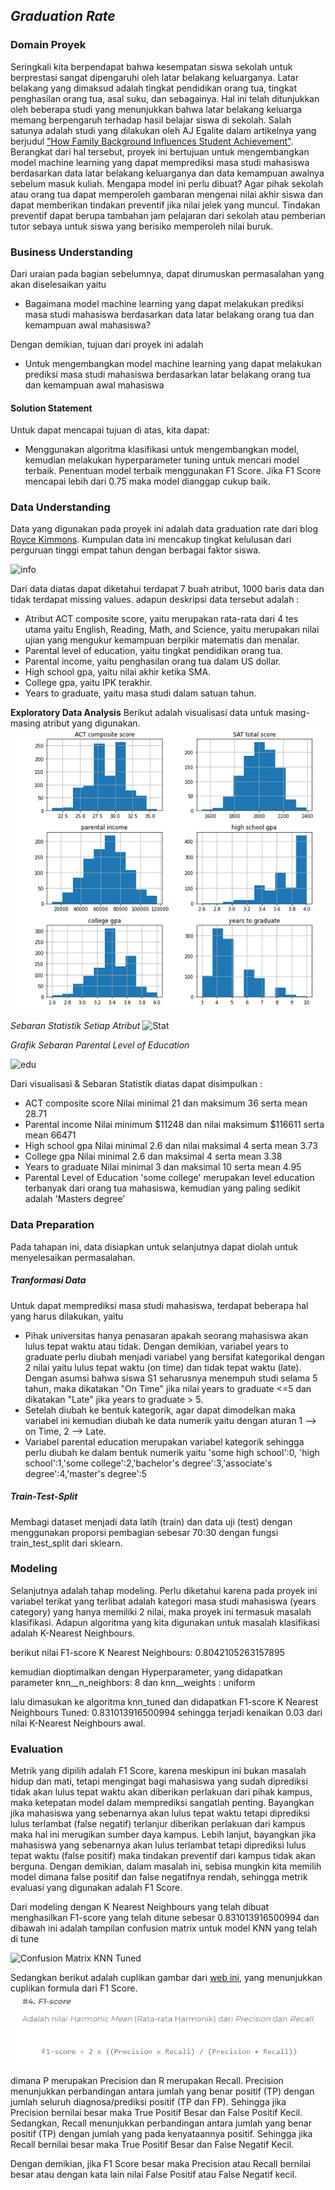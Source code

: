## _**Graduation Rate**_


### Domain Proyek
Seringkali kita berpendapat bahwa kesempatan siswa sekolah untuk berprestasi sangat dipengaruhi oleh latar belakang keluarganya. Latar belakang yang dimaksud adalah tingkat pendidikan orang tua, tingkat penghasilan orang tua, asal suku, dan sebagainya. Hal ini telah ditunjukkan oleh beberapa studi yang menunjukkan bahwa latar belakang keluarga memang berpengaruh terhadap hasil belajar siswa di sekolah. Salah satunya adalah studi yang dilakukan oleh AJ Egalite dalam artikelnya yang berjudul ["How Family Background Influences Student Achievement"](https://www.uccronline.it/wp-content/uploads/2012/06/201604educationnext.pdf).
Berangkat dari hal tersebut, proyek ini bertujuan untuk mengembangkan model machine learning yang dapat memprediksi masa studi mahasiswa berdasarkan data latar belakang keluarganya dan data kemampuan awalnya sebelum masuk kuliah. Mengapa model ini perlu dibuat? Agar pihak sekolah atau orang tua dapat memperoleh gambaran mengenai nilai akhir siswa dan dapat memberikan tindakan preventif jika nilai jelek yang muncul. Tindakan preventif dapat berupa tambahan jam pelajaran dari sekolah atau pemberian tutor sebaya untuk siswa yang berisiko memperoleh nilai buruk. 

### Business Understanding 
Dari uraian pada bagian sebelumnya, dapat dirumuskan permasalahan yang akan diselesaikan yaitu 
- Bagaimana model machine learning yang dapat melakukan prediksi masa studi mahasiswa berdasarkan data latar belakang orang tua dan kemampuan awal mahasiswa?

Dengan demikian, tujuan dari proyek ini adalah 
- Untuk mengembangkan model machine learning yang dapat melakukan prediksi masa studi mahasiswa berdasarkan latar belakang orang tua dan kemampuan awal mahasiswa

#### Solution Statement
Untuk dapat mencapai tujuan di atas, kita dapat: 
- Menggunakan algoritma klasifikasi untuk mengembangkan model, kemudian melakukan hyperparameter tuning untuk mencari model terbaik. Penentuan model terbaik menggunakan F1 Score. Jika F1 Score mencapai lebih dari 0.75 maka model dianggap cukup baik.

### Data Understanding
Data yang digunakan pada proyek ini adalah data graduation rate dari blog [Royce Kimmons](http://roycekimmons.com/tools/generated_data/graduation_rate). Kumpulan data ini mencakup tingkat kelulusan dari perguruan tinggi empat tahun dengan berbagai faktor siswa.

![info](https://i.ibb.co/jGQL1ZF/Screenshot-54.png)

Dari data diatas dapat diketahui terdapat 7 buah atribut, 1000 baris data dan tidak terdapat missing values. 
adapun deskripsi data tersebut adalah :
- Atribut ACT composite score, yaitu merupakan rata-rata dari 4 tes utama yaitu English, Reading, Math, and Science, yaitu merupakan nilai ujian yang mengukur kemampuan berpikir matematis dan menalar. 
- Parental level of education, yaitu tingkat pendidikan orang tua. 
- Parental income, yaitu penghasilan orang tua dalam US dollar.
- High school gpa, yaitu nilai akhir ketika SMA. 
- College gpa, yaitu IPK terakhir.
- Years to graduate, yaitu masa studi dalam satuan tahun. 

__Exploratory Data Analysis__
Berikut adalah visualisasi data untuk masing-masing atribut yang digunakan. 
![Visualisasi](https://github.com/nurbenasution/dicoding/blob/fab7bb30b986ff6516dfb938622d829b27e073a8/visualisasi.png?raw=true)

_Sebaran Statistik Setiap Atribut_
![Stat](https://i.ibb.co/hmCpsZt/Screenshot-56.png)

_Grafik Sebaran Parental Level of Education_ 

![edu](https://i.ibb.co/jTzFTjp/Screenshot-58.png) 

Dari visualisasi & Sebaran Statistik diatas dapat disimpulkan :
-  ACT composite score
  Nilai minimal 21 dan maksimum 36 serta mean 28.71
- Parental income
  Nilai minimum $11248 dan nilai maksimum $116611 serta mean 66471
- High school gpa
  Nilai minimal 2.6 dan nilai maksimal 4 serta mean 3.73
- College gpa
  Nilai minimal 2.6 dan maksimal 4 serta mean 3.38
- Years to graduate
  Nilai minimal 3 dan maksimal 10 serta mean 4.95
- Parental Level of Education
  'some college' merupakan level education terbanyak dari orang tua mahasiswa, kemudian yang paling sedikit adalah 'Masters degree'

### Data Preparation
Pada tahapan ini, data disiapkan untuk selanjutnya dapat diolah untuk menyelesaikan permasalahan. 
##### Tranformasi Data

Untuk dapat memprediksi masa studi mahasiswa, terdapat beberapa hal yang harus dilakukan, yaitu

- Pihak universitas hanya penasaran apakah seorang mahasiswa akan lulus tepat waktu atau tidak. Dengan demikian, variabel years to graduate perlu diubah menjadi variabel yang bersifat kategorikal dengan 2 nilai yaitu lulus tepat waktu (on time) dan tidak tepat waktu (late). Dengan asumsi bahwa siswa S1 seharusnya menempuh studi selama 5 tahun, maka dikatakan "On Time" jika nilai years to graduate <=5 dan dikatakan "Late" jika years to graduate > 5. 
- Setelah diubah ke bentuk kategorik, agar dapat dimodelkan maka variabel ini kemudian diubah ke data numerik yaitu dengan aturan 1 --> on Time, 2 --> Late.
- Variabel parental education merupakan variabel kategorik sehingga perlu diubah ke dalam bentuk numerik yaitu 'some high school':0, 'high school':1,'some college':2,'bachelor\'s degree':3,'associate\'s degree':4,'master\'s degree':5

##### Train-Test-Split
Membagi dataset menjadi data latih (train) dan data uji (test) dengan menggunakan proporsi pembagian sebesar 70:30 dengan fungsi train_test_split dari sklearn.
### Modeling

Selanjutnya adalah tahap modeling. Perlu diketahui karena pada proyek ini variabel terikat yang terlibat adalah kategori masa studi mahasiswa (years category) yang hanya memiliki 2 nilai, maka proyek ini termasuk masalah klasifikasi. Adapun algoritma yang kita digunakan untuk masalah klasifikasi adalah K-Nearest Neighbours.

berikut nilai F1-score K Nearest Neighbours: 0.8042105263157895

kemudian dioptimalkan dengan Hyperparameter, yang didapatkan parameter
knn__n_neighbors: 8 dan knn__weights : uniform

lalu dimasukan ke algoritma knn_tuned dan didapatkan 
F1-score K Nearest Neighbours Tuned: 0.831013916500994
sehingga terjadi kenaikan 0.03 dari nilai K-Nearest Neighbours awal.

### Evaluation
Metrik yang dipilih adalah F1 Score, karena meskipun ini bukan masalah hidup dan mati, tetapi mengingat bagi mahasiswa yang sudah diprediksi tidak akan lulus tepat waktu akan diberikan perlakuan dari pihak kampus, maka ketepatan model dalam memprediksi sangatlah penting. Bayangkan jika mahasiswa yang sebenarnya akan lulus tepat waktu tetapi diprediksi lulus terlambat (false negatif) terlanjur diberikan perlakuan dari kampus maka hal ini merugikan sumber daya kampus. 
Lebih lanjut, bayangkan jika mahasiswa yang sebenarnya akan lulus terlambat tetapi diprediksi lulus tepat waktu (false positif) maka tindakan preventif dari kampus tidak akan berguna. Dengan demikian, dalam masalah ini, sebisa mungkin kita memilih model dimana false positif dan false negatifnya rendah, sehingga metrik evaluasi yang digunakan adalah F1 Score. 

Dari modeling dengan K Nearest Neighbours yang telah dibuat menghasilkan F1-score  yang telah ditune sebesar 0.831013916500994
dan dibawah ini adalah tampilan confusion matrix untuk model KNN yang telah di tune  

![Confusion Matrix KNN Tuned](https://i.ibb.co/JF7F68K/Screenshot-57.png)

Sedangkan berikut adalah cuplikan gambar dari [web ini](https://www.teknologi-bigdata.com/2020/05/validitas-rapid-test-covid-19-akurasi-accuracy-vs-f1-score.html#:~:text=F1%2Dscore%20digunakan%20ketika%20False,True%20Positive%20dan%20True%20Negative), yang menunjukkan cuplikan formula dari F1 Score. 
![Formula F1 Score](https://github.com/nurbenasution/dicoding/blob/985ffdd859e8e4700c33e2d21ff057ce8345e2bc/formula%20F1%20Score.png?raw=true)

 dimana P merupakan Precision dan R merupakan Recall. 
 Precision menunjukkan perbandingan antara jumlah yang benar positif (TP) dengan jumlah seluruh diagnosa/prediksi positif (TP dan FP). Sehingga jika Precision bernilai besar maka True Positif Besar dan False Positif Kecil. 
 Sedangkan, Recall menunjukkan perbandingan antara jumlah yang benar positif (TP) dengan jumlah yang pada kenyataannya positif. Sehingga jika Recall bernilai besar maka True Positif Besar dan False Negatif Kecil. 
 
 Dengan demikian, jika F1 Score besar maka Precision atau Recall bernilai besar atau dengan kata lain nilai False Positif atau False Negatif kecil. 



